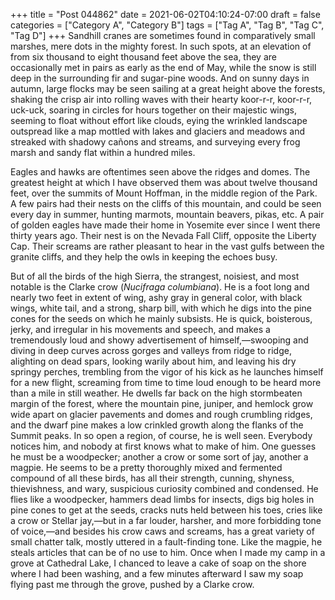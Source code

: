 +++
title = "Post 044862"
date = 2021-06-02T04:10:24-07:00
draft = false
categories = ["Category A", "Category B"]
tags = ["Tag A", "Tag B", "Tag C", "Tag D"]
+++
Sandhill cranes are sometimes found in comparatively small marshes, mere dots in the mighty forest. In such spots, at an elevation of from six thousand to eight thousand feet above the sea, they are occasionally met in pairs as early as the end of May, while the snow is still deep in the surrounding fir and sugar-pine woods. And on sunny days in autumn, large flocks may be seen sailing at a great height above the forests, shaking the crisp air into rolling waves with their hearty koor-r-r, koor-r-r, uck-uck, soaring in circles for hours together on their majestic wings, seeming to float without effort like clouds, eying the wrinkled landscape outspread like a map mottled with lakes and glaciers and meadows and streaked with shadowy cañons and streams, and surveying every frog marsh and sandy flat within a hundred miles.

Eagles and hawks are oftentimes seen above the ridges and domes. The greatest height at which I have observed them was about twelve thousand feet, over the summits of Mount Hoffman, in the middle region of the Park. A few pairs had their nests on the cliffs of this mountain, and could be seen every day in summer, hunting marmots, mountain beavers, pikas, etc. A pair of golden eagles have made their home in Yosemite ever since I went there thirty years ago. Their nest is on the Nevada Fall Cliff, opposite the Liberty Cap. Their screams are rather pleasant to hear in the vast gulfs between the granite cliffs, and they help the owls in keeping the echoes busy.

But of all the birds of the high Sierra, the strangest, noisiest, and most notable is the Clarke crow (_Nucifraga columbiana_). He is a foot long and nearly two feet in extent of wing, ashy gray in general color, with black wings, white tail, and a strong, sharp bill, with which he digs into the pine cones for the seeds on which he mainly subsists. He is quick, boisterous, jerky, and irregular in his movements and speech, and makes a tremendously loud and showy advertisement of himself,—swooping and diving in deep curves across gorges and valleys from ridge to ridge, alighting on dead spars, looking warily about him, and leaving his dry springy perches, trembling from the vigor of his kick as he launches himself for a new flight, screaming from time to time loud enough to be heard more than a mile in still weather. He dwells far back on the high stormbeaten margin of the forest, where the mountain pine, juniper, and hemlock grow wide apart on glacier pavements and domes and rough crumbling ridges, and the dwarf pine makes a low crinkled growth along the flanks of the Summit peaks. In so open a region, of course, he is well seen. Everybody notices him, and nobody at first knows what to make of him. One guesses he must be a woodpecker; another a crow or some sort of jay, another a magpie. He seems to be a pretty thoroughly mixed and fermented compound of all these birds, has all their strength, cunning, shyness, thievishness, and wary, suspicious curiosity combined and condensed. He flies like a woodpecker, hammers dead limbs for insects, digs big holes in pine cones to get at the seeds, cracks nuts held between his toes, cries like a crow or Stellar jay,—but in a far louder, harsher, and more forbidding tone of voice,—and besides his crow caws and screams, has a great variety of small chatter talk, mostly uttered in a fault-finding tone. Like the magpie, he steals articles that can be of no use to him. Once when I made my camp in a grove at Cathedral Lake, I chanced to leave a cake of soap on the shore where I had been washing, and a few minutes afterward I saw my soap flying past me through the grove, pushed by a Clarke crow.
